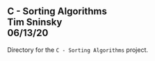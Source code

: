 **C - Sorting Algorithms**\
Tim Sninsky\
06/13/20
---
Directory for the `C - Sorting Algorithms` project.
